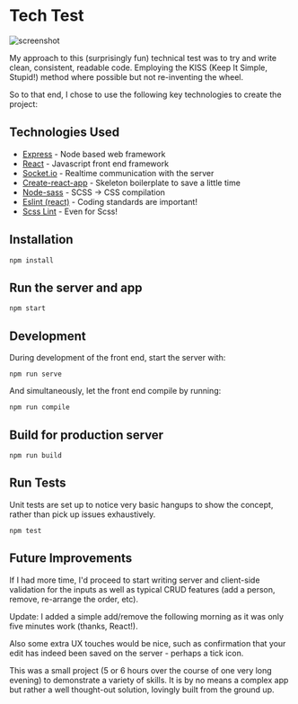 # Tech Test

![screenshot](http://i.imgur.com/WFDvzGS.png)

My approach to this (surprisingly fun) technical test was to try and write clean, consistent, readable code. Employing the KISS (Keep It Simple, Stupid!) method where possible but not re-inventing the wheel.

So to that end, I chose to use the following key technologies to create the project:

## Technologies Used

* [Express](https://github.com/expressjs/express) - Node based web framework
* [React](https://facebook.github.io/react/) - Javascript front end framework
* [Socket.io](https://github.com/socketio/socket.io) - Realtime communication with the server
* [Create-react-app](https://github.com/facebookincubator/create-react-app) - Skeleton boilerplate to save a little time
* [Node-sass](https://github.com/sass/node-sass) - SCSS -> CSS compilation
* [Eslint (react)](https://www.npmjs.com/package/eslint-plugin-react) - Coding standards are important!
* [Scss Lint](https://github.com/brigade/scss-lint) - Even for Scss!

## Installation

    npm install

## Run the server and app

    npm start

## Development

During development of the front end, start the server with:

    npm run serve

And simultaneously, let the front end compile by running:

    npm run compile

## Build for production server

    npm run build

## Run Tests

Unit tests are set up to notice very basic hangups to show the concept, rather than pick up issues exhaustively.

    npm test

## Future Improvements

If I had more time, I'd proceed to start writing server and client-side validation for the inputs as well as typical CRUD features (add a person, remove, re-arrange the order, etc).

Update: I added a simple add/remove the following morning as it was only five minutes work (thanks, React!).

Also some extra UX touches would be nice, such as confirmation that your edit has indeed been saved on the server - perhaps a tick icon.

This was a small project (5 or 6 hours over the course of one very long evening) to demonstrate a variety of skills. It is by no means a complex app but rather a well thought-out solution, lovingly built from the ground up.
